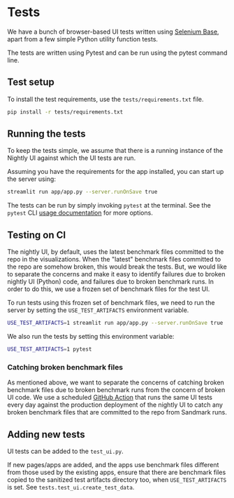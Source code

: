 # Tests

We have a bunch of browser-based UI tests written using [Selenium
Base](https://seleniumbase.io/), apart from a few simple Python utility
function tests.

The tests are written using Pytest and can be run using the pytest command
line.

## Test setup

To install the test requirements, use the `tests/requirements.txt` file.

```sh
pip install -r tests/requirements.txt
```

## Running the tests

To keep the tests simple, we assume that there is a running instance of the
Nightly UI against which the UI tests are run.

Assuming you have the requirements for the app installed, you can start up the
server using:

```sh
streamlit run app/app.py --server.runOnSave true
```

The tests can be run by simply invoking `pytest` at the terminal. See the
`pytest` CLI [usage documentation](https://docs.pytest.org/en/6.2.x/usage.html)
for more options.

## Testing on CI

The nightly UI, by default, uses the latest benchmark files committed to the
repo in the visualizations.  When the "latest" benchmark files committed to the
repo are somehow broken, this would break the tests.  But, we would like to
separate the concerns and make it easy to identify failures due to broken
nightly UI (Python) code, and failures due to broken benchmark runs. In order
to do this, we use a frozen set of benchmark files for the test UI.

To run tests using this frozen set of benchmark files, we need to run the
server by setting the `USE_TEST_ARTIFACTS` environment variable.

```sh
USE_TEST_ARTIFACTS=1 streamlit run app/app.py --server.runOnSave true
```

We also run the tests by setting this environment variable:

```sh
USE_TEST_ARTIFACTS=1 pytest
```

### Catching broken benchmark files

As mentioned above, we want to separate the concerns of catching broken
benchmark files due to broken benchmark runs from the concern of broken UI
code. We use a scheduled [GitHub
Action](../.github/workflows/production-user-tests.yml) that runs the same UI
tests every day against the production deployment of the nightly UI to catch
any broken benchmark files that are committed to the repo from Sandmark runs.

## Adding new tests

UI tests can be added to the `test_ui.py`.

If new pages/apps are added, and the apps use benchmark files different from
those used by the existing apps, ensure that there are benchmark files copied
to the sanitized test artifacts directory too, when `USE_TEST_ARTIFACTS` is
set. See `tests.test_ui.create_test_data`.
